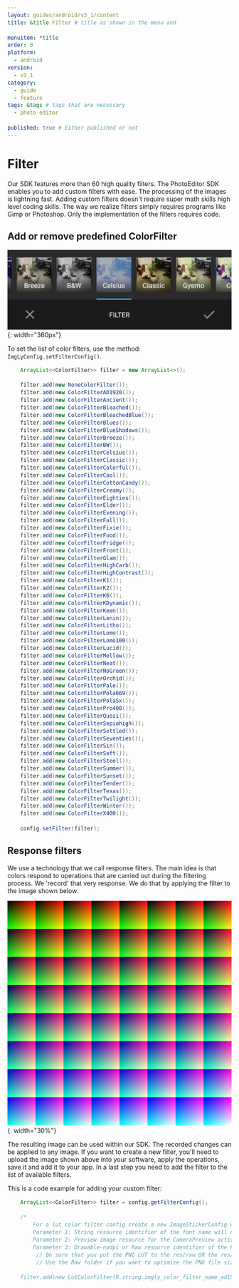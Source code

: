 ```yaml
---
layout: guides/android/v3_1/content
title: &title Filter # title as shown in the menu and 

menuitem: *title
order: 0
platform:
  - android
version:
  - v3_1
category: 
  - guide
  - feature
tags: &tags # tags that are necessary
  - photo editor 

published: true # Either published or not 
---
```


# Filter

Our SDK features more than 60 high quality filters. The PhotoEditor SDK enables you to add custom filters with ease. The processing of the images is lightning fast.
Adding custom filters doesn't require super math skills high level coding skills.
The way we realize filters simply requires programs like Gimp or Photoshop. Only the implementation of the filters requires code.

## Add or remove predefined ColorFilter

![Filter](/assets/images/android/imgly_editor_filter.png){: width="360px"}

To set the list of color filters, use the method: `ImgLyConfig.setFilterConfig()`.

```java
    ArrayList<<ColorFilter>> filter = new ArrayList<>();

    filter.add(new NoneColorFilter());
    filter.add(new ColorFilterAD1920());
    filter.add(new ColorFilterAncient());
    filter.add(new ColorFilterBleached());
    filter.add(new ColorFilterBleachedBlue());
    filter.add(new ColorFilterBlues());
    filter.add(new ColorFilterBlueShadows());
    filter.add(new ColorFilterBreeze());
    filter.add(new ColorFilterBW());
    filter.add(new ColorFilterCelsius());
    filter.add(new ColorFilterClassic());
    filter.add(new ColorFilterColorful());
    filter.add(new ColorFilterCool());
    filter.add(new ColorFilterCottonCandy());
    filter.add(new ColorFilterCreamy());
    filter.add(new ColorFilterEighties());
    filter.add(new ColorFilterElder());
    filter.add(new ColorFilterEvening());
    filter.add(new ColorFilterFall());
    filter.add(new ColorFilterFixie());
    filter.add(new ColorFilterFood());
    filter.add(new ColorFilterFridge());
    filter.add(new ColorFilterFront());
    filter.add(new ColorFilterGlam());
    filter.add(new ColorFilterHighCarb());
    filter.add(new ColorFilterHighContrast());
    filter.add(new ColorFilterK1());
    filter.add(new ColorFilterK2());
    filter.add(new ColorFilterK6());
    filter.add(new ColorFilterKDynamic());
    filter.add(new ColorFilterKeen());
    filter.add(new ColorFilterLenin());
    filter.add(new ColorFilterLitho());
    filter.add(new ColorFilterLomo());
    filter.add(new ColorFilterLomo100());
    filter.add(new ColorFilterLucid());
    filter.add(new ColorFilterMellow());
    filter.add(new ColorFilterNeat());
    filter.add(new ColorFilterNoGreen());
    filter.add(new ColorFilterOrchid());
    filter.add(new ColorFilterPale());
    filter.add(new ColorFilterPola669());
    filter.add(new ColorFilterPolaSx());
    filter.add(new ColorFilterPro400());
    filter.add(new ColorFilterQuozi());
    filter.add(new ColorFilterSepiahigh());
    filter.add(new ColorFilterSettled());
    filter.add(new ColorFilterSeventies());
    filter.add(new ColorFilterSin());
    filter.add(new ColorFilterSoft());
    filter.add(new ColorFilterSteel());
    filter.add(new ColorFilterSummer());
    filter.add(new ColorFilterSunset());
    filter.add(new ColorFilterTender());
    filter.add(new ColorFilterTexas());
    filter.add(new ColorFilterTwilight());
    filter.add(new ColorFilterWinter());
    filter.add(new ColorFilterX400());

    config.setFilter(filter);
```

## Response filters
We use a technology that we call response filters.
The main idea is that colors respond to operations that are carried out during the filtering process. We 'record' that very response. We do that by applying the filter to the image shown below.

![Identity LUT](/assets/images/shared/identity.png){: width="30%"}

The resulting image can be used within our SDK. The recorded changes can be applied to any image.
If you want to create a new filter, you'll need to upload the image shown above into your software, apply the operations, save it and add it to your app. In a last step you need to add the filter to
the list of available filters.

This is a code example for adding your custom filter:

```java
    ArrayList<<ColorFilter>> filter = config.getFilterConfig();

    /*
        For a lut color filter config create a new ImageStickerConfig with the following Parameters:
        Parameter 1: String resource identifier of the font name will not displayed in the default layout but is used for Accessibility
        Parameter 2: Preview image resource for the CameraPreview activity. This image is replaced in the Editor with the source image you uploaded. It will be filtered by the LUT before being displayed
        Parameter 3: Drawable-nodpi or Raw resource identifier of the PNG 3D LUT.
         // Be sure that you put the PNG LUT to the res/raw OR the res/drawable-nodpi folder, otherwise, the LUT will be scaled by the Android system!
         // Use the Raw folder if you want to optimize the PNG file size by yourself, put the file  into the drawable-nodpi folder in order to let the android compiler optimize it for you.

    filter.add(new LutColorFilter(R.string.imgly_color_filter_name_ad1920, R.drawable.imgly_filter_preview_photo, R.drawable.my_color_lut));
```
